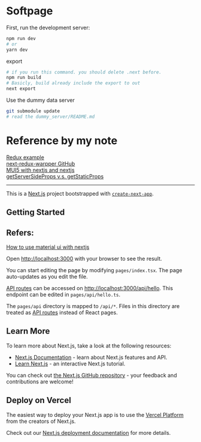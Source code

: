 # Softpage
First, run the development server:

```bash
npm run dev
# or
yarn dev
```

export
```bash
# if you run this command. you should delete .next before.
npm run build
# Basicly, build already include the export to out
next export
```

Use the dummy data server
```bash
git submodule update
# read the dummy_server/README.md
```

# Reference by my note
[Redux example](https://blog.logrocket.com/use-redux-next-js/)  
[next-redux-warpper GitHub](https://github.com/kirill-konshin/next-redux-wrapper)  
[MUI5 with nextjs and nextjs](https://dev.to/hajhosein/nextjs-mui-v5-typescript-tutorial-and-starter-3pab)  
[getServerSideProps v.s. getStaticProps](https://nextjs.org/docs/basic-features/data-fetching/get-server-side-props)  

---
This is a [Next.js](https://nextjs.org/) project bootstrapped with [`create-next-app`](https://github.com/vercel/next.js/tree/canary/packages/create-next-app).

## Getting Started

## Refers:
[How to use material ui with nextjs](https://medium.com/nextjs/how-to-use-material-ui-with-nextjs-and-react-18-6c054ceacf77)


Open [http://localhost:3000](http://localhost:3000) with your browser to see the result.

You can start editing the page by modifying `pages/index.tsx`. The page auto-updates as you edit the file.

[API routes](https://nextjs.org/docs/api-routes/introduction) can be accessed on [http://localhost:3000/api/hello](http://localhost:3000/api/hello). This endpoint can be edited in `pages/api/hello.ts`.

The `pages/api` directory is mapped to `/api/*`. Files in this directory are treated as [API routes](https://nextjs.org/docs/api-routes/introduction) instead of React pages.


## Learn More

To learn more about Next.js, take a look at the following resources:

- [Next.js Documentation](https://nextjs.org/docs) - learn about Next.js features and API.
- [Learn Next.js](https://nextjs.org/learn) - an interactive Next.js tutorial.

You can check out [the Next.js GitHub repository](https://github.com/vercel/next.js/) - your feedback and contributions are welcome!

## Deploy on Vercel

The easiest way to deploy your Next.js app is to use the [Vercel Platform](https://vercel.com/new?utm_medium=default-template&filter=next.js&utm_source=create-next-app&utm_campaign=create-next-app-readme) from the creators of Next.js.

Check out our [Next.js deployment documentation](https://nextjs.org/docs/deployment) for more details.
